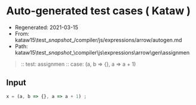 # Auto-generated test cases ( Kataw )
- Regenerated: 2021-03-15
- From: kataw15\test\__snapshot__/compiler/js/expressions/arrow/autogen.md
- Path: kataw15\test\__snapshot__\compiler\js\expressions\arrow\gen\assignmen
> :: test: assignmen
> :: case: (a, b => {}, a => a + 1)
## Input

`````js
x = (a, b => {}, a => a + 1) ;
`````

